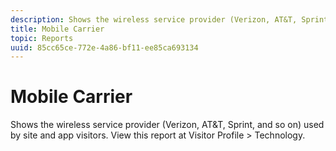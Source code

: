 ```yaml
---
description: Shows the wireless service provider (Verizon, AT&T, Sprint, and so on) used by site and app visitors. View this report at Visitor Profile > Technology.
title: Mobile Carrier
topic: Reports
uuid: 85cc65ce-772e-4a86-bf11-ee85ca693134
---
```


# Mobile Carrier

Shows the wireless service provider (Verizon, AT&T, Sprint, and so on) used by site and app visitors. View this report at Visitor Profile > Technology.

